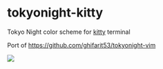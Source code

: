 # tokyonight-kitty
Tokyo Night color scheme for [kitty](https://github.com/kovidgoyal/kitty) terminal

Port of https://github.com/ghifarit53/tokyonight-vim

![](https://user-images.githubusercontent.com/173738/99917969-306d5700-2d14-11eb-855e-9342b7f02a19.png)
